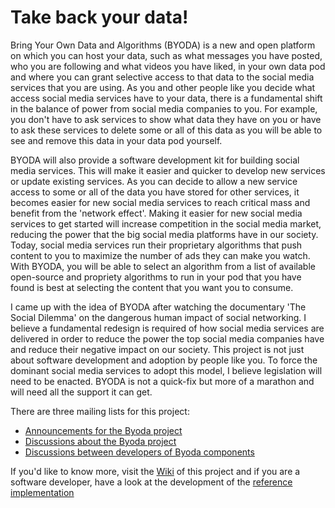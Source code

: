 # Take back your data!

Bring Your Own Data and Algorithms (BYODA) is a new and open platform on which you can host your data, such as what messages you have posted, who you are following and what videos you have liked, in your own data pod and where you can grant selective access to that data to the social media services that you are using.
As you and other people like you decide what access social media services have to your data, there is a fundamental shift in the balance of power from social media companies to you. For example, you don't have to ask services to show what data they have on you or have to ask these services to delete some or all of this data as you will be able to see and remove this data in your data pod yourself. 

BYODA will also provide a software development kit for building social media services. This will make it easier and quicker to develop new services or update existing services. As you can decide to allow a new service access to some or all of the data you have stored for other services, it becomes easier for new social media services to reach critical mass and benefit from the 'network effect'. Making it easier for new social media services to get started will increase competition in the social media market, reducing the power that the big social media platforms have in our society.
Today, social media services run their proprietary algorithms that push content to you to maximize the number of ads they can make you watch. With BYODA, you will be able to select an algorithm from a list of available open-source and propriety algorithms to run in your pod that you have found is best at selecting the content that you want you to consume.

I came up with the idea of BYODA after watching the documentary 'The Social Dilemma' on the dangerous human impact of social networking. I believe a fundamental redesign is required of how social media services are delivered in order to reduce the power the top social media companies have and reduce their negative impact on our society. This project is not just about software development and adoption by people like you. To force the dominant social media services to adopt this model, I believe legislation will need to be enacted. BYODA is not a quick-fix but more of a marathon and will need all the support it can get.

There are three mailing lists for this project:
* [Announcements for the Byoda project](https://groups.io/g/takebackyourdata-announce)
* [Discussions about the Byoda project](https://groups.io/g/takebackyourdata-discuss)
* [Discussions between developers of Byoda components](https://groups.io/g/takebackyourdata-dev)

If you'd like to know more, visit the [Wiki](https://github.com/StevenHessing/byoda/wiki) of this project and if you are a software developer, have a look at the development of the [reference implementation](https://github.com/StevenHessing/byoda-python)

